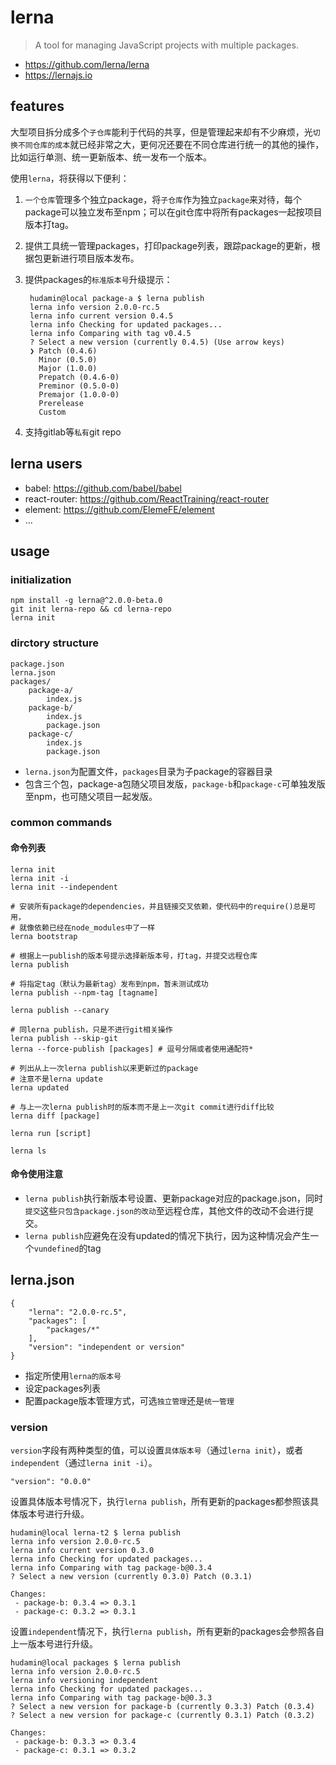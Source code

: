# lerna

> A tool for managing JavaScript projects with multiple packages.

* <https://github.com/lerna/lerna>
* <https://lernajs.io>


## features

大型项目拆分成多个`子仓库`能利于代码的共享，但是管理起来却有不少麻烦，光`切换不同仓库的成本`就已经非常之大，更何况还要在不同仓库进行统一的其他的操作，比如运行单测、统一更新版本、统一发布一个版本。

使用`lerna`，将获得以下便利：

1. `一个仓库`管理多个独立package，将`子仓库`作为独立`package`来对待，每个package可以独立发布至npm；可以在git仓库中将所有packages一起按项目版本打tag。
2. 提供工具统一管理packages，打印package列表，跟踪package的更新，根据包更新进行项目版本发布。
3. 提供packages的`标准版本号`升级提示：

        hudamin@local package-a $ lerna publish
        lerna info version 2.0.0-rc.5
        lerna info current version 0.4.5
        lerna info Checking for updated packages...
        lerna info Comparing with tag v0.4.5
        ? Select a new version (currently 0.4.5) (Use arrow keys)
        ❯ Patch (0.4.6)
          Minor (0.5.0)
          Major (1.0.0)
          Prepatch (0.4.6-0)
          Preminor (0.5.0-0)
          Premajor (1.0.0-0)
          Prerelease
          Custom

4. 支持gitlab等`私有`git repo


## lerna users

* babel: <https://github.com/babel/babel>
* react-router: <https://github.com/ReactTraining/react-router>
* element: <https://github.com/ElemeFE/element>
* ...


## usage

### initialization

    npm install -g lerna@^2.0.0-beta.0
    git init lerna-repo && cd lerna-repo
    lerna init


### dirctory structure

    package.json
    lerna.json
    packages/
        package-a/
            index.js
        package-b/
            index.js
            package.json
        package-c/
            index.js
            package.json

* `lerna.json`为配置文件，`packages`目录为子package的容器目录
* 包含三个包，package-a包随父项目发版，`package-b`和`package-c`可单独发版至npm，也可随父项目一起发版。


### common commands

#### 命令列表

    lerna init
    lerna init -i
    lerna init --independent

    # 安装所有package的dependencies，并且链接交叉依赖，使代码中的require()总是可用，
    # 就像依赖已经在node_modules中了一样
    lerna bootstrap

    # 根据上一publish的版本号提示选择新版本号，打tag，并提交远程仓库
    lerna publish

    # 将指定tag（默认为最新tag）发布到npm，暂未测试成功
    lerna publish --npm-tag [tagname]

    lerna publish --canary

    # 同lerna publish，只是不进行git相关操作
    lerna publish --skip-git
    lerna --force-publish [packages] # 逗号分隔或者使用通配符*

    # 列出从上一次lerna publish以来更新过的package
    # 注意不是lerna update
    lerna updated

    # 与上一次lerna publish时的版本而不是上一次git commit进行diff比较
    lerna diff [package]

    lerna run [script]

    lerna ls


#### 命令使用注意

* `lerna publish`执行新版本号设置、更新package对应的package.json，同时`提交`这些`只包含package.json的改动`至远程仓库，其他文件的改动不会进行提交。
* `lerna publish`应避免在没有updated的情况下执行，因为这种情况会产生一个`vundefined`的tag






## lerna.json

    {
        "lerna": "2.0.0-rc.5",
        "packages": [
            "packages/*"
        ],
        "version": "independent or version"
    }

* 指定所使用`lerna的版本号`
* 设定packages列表
* 配置package版本管理方式，可选`独立管理`还是`统一管理`


### version

`version`字段有两种类型的值，可以设置`具体版本号`（通过`lerna init`），或者`independent`（通过`lerna init -i`）。

    "version": "0.0.0"

设置具体版本号情况下，执行`lerna publish`，所有更新的packages都参照该具体版本号进行升级。

    hudamin@local lerna-t2 $ lerna publish
    lerna info version 2.0.0-rc.5
    lerna info current version 0.3.0
    lerna info Checking for updated packages...
    lerna info Comparing with tag package-b@0.3.4
    ? Select a new version (currently 0.3.0) Patch (0.3.1)

    Changes:
     - package-b: 0.3.4 => 0.3.1
     - package-c: 0.3.2 => 0.3.1    


设置`independent`情况下，执行`lerna publish`，所有更新的packages会参照各自上一版本号进行升级。

    hudamin@local packages $ lerna publish
    lerna info version 2.0.0-rc.5
    lerna info versioning independent
    lerna info Checking for updated packages...
    lerna info Comparing with tag package-b@0.3.3
    ? Select a new version for package-b (currently 0.3.3) Patch (0.3.4)
    ? Select a new version for package-c (currently 0.3.1) Patch (0.3.2)

    Changes:
     - package-b: 0.3.3 => 0.3.4
     - package-c: 0.3.1 => 0.3.2



